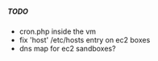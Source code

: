 ##### TODO
- cron.php inside the vm
- fix 'host' /etc/hosts entry on ec2 boxes
- dns map for ec2 sandboxes?
